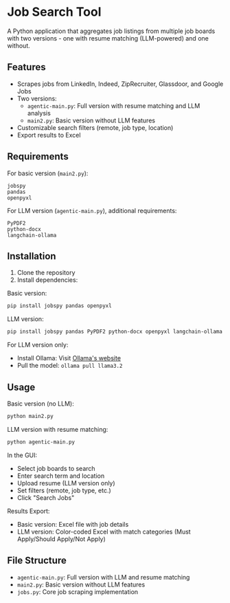 # Job Search Tool

A Python application that aggregates job listings from multiple job boards with two versions - one with resume matching (LLM-powered) and one without.

## Features

- Scrapes jobs from LinkedIn, Indeed, ZipRecruiter, Glassdoor, and Google Jobs
- Two versions:
  - `agentic-main.py`: Full version with resume matching and LLM analysis
  - `main2.py`: Basic version without LLM features
- Customizable search filters (remote, job type, location)
- Export results to Excel

## Requirements

For basic version (`main2.py`):
```
jobspy
pandas
openpyxl
```

For LLM version (`agentic-main.py`), additional requirements:
```
PyPDF2
python-docx
langchain-ollama
```

## Installation

1. Clone the repository
2. Install dependencies:

Basic version:
```bash
pip install jobspy pandas openpyxl
```

LLM version:
```bash
pip install jobspy pandas PyPDF2 python-docx openpyxl langchain-ollama
```

For LLM version only:
- Install Ollama: Visit [Ollama's website](https://ollama.ai)
- Pull the model: `ollama pull llama3.2`

## Usage

Basic version (no LLM):
```bash
python main2.py
```

LLM version with resume matching:
```bash
python agentic-main.py
```

In the GUI:
- Select job boards to search
- Enter search term and location
- Upload resume (LLM version only)
- Set filters (remote, job type, etc.)
- Click "Search Jobs"

Results Export:
- Basic version: Excel file with job details
- LLM version: Color-coded Excel with match categories (Must Apply/Should Apply/Not Apply)

## File Structure

- `agentic-main.py`: Full version with LLM and resume matching
- `main2.py`: Basic version without LLM features
- `jobs.py`: Core job scraping implementation
